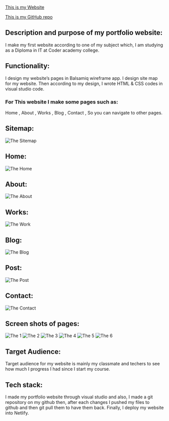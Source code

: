 [This is my Website](https://shabnamlouie.netlify.app/)

[This is my GitHub repo](https://github.com/shabnamlouie/my-second-portfolio)

## Description and purpose of my portfolio website:

I make my first website according to one of my subject which, I am studying as a Diploma in IT at Coder academy college.

## Functionality: 

I design my website’s pages in Balsamiq wireframe app.
I design site map for my website.
Then according to my design, I wrote HTML & CSS codes in visual studio code.
### For This website I make some pages such as: 
Home ,
About ,
Works ,
Blog ,
Contact ,
So you can navigate to other pages.

## Sitemap:
![The Sitemap](images/Home/site-map.png)
## Home:
![The Home](images/Home/Home.png)
## About:
![The About](images/Home/About.png)
## Works:
![The Work](images/Home/Works.png)
## Blog:
![The Blog](images/Home/Blog.png)
## Post:
![The Post](images/Home/Posts.png)
## Contact:
![The Contact](images/Home/Contact.png)
## Screen shots of pages:
![The 1](images/Home/1.jpg)
![The 2](images/Home/2.jpg)
![The 3](images/Home/3.jpg)
![The 4](images/Home/4.jpg)
![The 5](images/Home/5.jpg)
![The 6](images/Home/6.jpg)

## Target Audience:
Target audience for my website is mainly my classmate and techers to see how much I progress I had since I start my course.

## Tech stack:
I made my portfolio website through visual studio and also, I made a git repository on my github then, after each changes I pushed my files to github and then git pull them to have them back.
Finally, I deploy my website into Netlify.